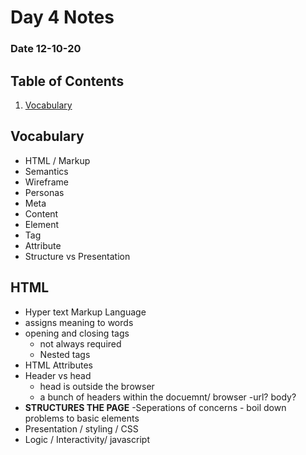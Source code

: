  # Day 4 Notes
### Date 12-10-20

## Table of Contents
1. [Vocabulary](#vocabulary)

## Vocabulary
- HTML / Markup
- Semantics
- Wireframe
- Personas
- Meta
- Content
- Element
- Tag
- Attribute
- Structure vs Presentation

## HTML
- Hyper text Markup Language
- assigns meaning to words
- opening and closing tags
  - not always required
  - Nested tags
- HTML Attributes
- Header vs head
  - head is outside the browser
  - a bunch of headers within the docuemnt/ browser
    -url? body?
- **STRUCTURES THE PAGE**
-Seperations of concerns - boil down problems to basic elements
- Presentation / styling / CSS
- Logic / Interactivity/ javascript
